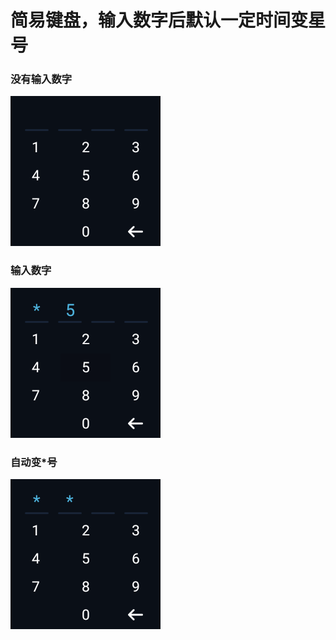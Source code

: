 # 简易键盘，输入数字后默认一定时间变星号
### 没有输入数字
![image](./picture/device-2018-08-27-163249.png)

### 输入数字
![image](./picture/device-2018-08-27-163342.png)

### 自动变*号
![image](./picture/device-2018-08-27-163311.png)



